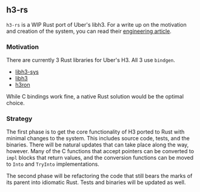 ## h3-rs
`h3-rs` is a WIP Rust port of Uber's libh3. For a write up on the motivation and creation of the system, you can read their [engineering article](https://eng.uber.com/h3/).

### Motivation
There are currently 3 Rust libraries for Uber's H3. All 3 use `bindgen`.
- [libh3-sys](https://github.com/rustyconover/libh3-sys)
- [libh3](https://github.com/rustyconover/libh3)
- [h3ron](https://github.com/nmandery/h3ron)

While C bindings work fine, a native Rust solution would be the optimal choice.

### Strategy
The first phase is to get the core functionality of H3 ported to Rust with minimal changes to the system. This includes source code, tests, and the binaries. There will be natural updates that can take place along the way, however. Many of the C functions that accept pointers can be converted to `impl` blocks that return values, and the conversion functions can be moved to `Into` and `TryInto` implementations.

The second phase will be refactoring the code that still bears the marks of its parent into idiomatic Rust. Tests and binaries will be updated as well.
